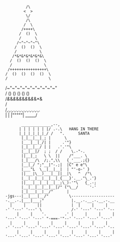              /\
            <  >
             \/
             /\
            /  \
           /++++\
          /  ()  \
          /      \
         /~"~"~"~"\
        /  ()  ()  \
        /          \
       /*&*&*&*&*&*&\
      /  ()  ()  ()  \
      /              \
     /++++++++++++++++\
    /  ()  ()  ()  ()  \
    /                  \
   /~"~"~"~"~"~"~"~"~"~"\
  /  ()  ()  ()  ()  ()  \
  /*&*&*&*&*&*&*&*&*&*&*&\
 /                        \
/,.,.,.,.,.,.,.,.,.,.,.,.,.\
           |   |
          |"""""|
          \_____/


```
       _____________,--,
      | | | | | | |/ .-.\   HANG IN THERE
      |_|_|_|_|_|_/ /   ".      SANTA
       |_|__|__|_; |      \
       |___|__|_/| |     .'"}
       |_|__|__/ | |   .'.'"\
       |__|__|/  ; ;  / /    \.-"-.
       ||__|_;   \ \  ||    /"___. \
       |_|___/\  /;.",\\   {_'___.;{}
       |__|_/ ";"__|"-.;|  |C" e e"\
       |___"L  \__|__|__|  | "'-o-' }
       ||___|\__)___|__||__|\   ^  /"\
       |__|__|__|__|__|_{___}'.__."\_.'}
       ||___|__|__|__|__;\_)-'"\   {_.-;
       |__|__|__|__|__|/" ("\__/     '-'
       |_|___|__|__/"      |
-jgs---|__|___|__/"         \-------------------
-.__.-.|___|___;"            |.__.-.__.-.__.-.__
  |     |     ||             |  |     |     |
-' '---' '---' \             /-' '---' '---' '--
     |     |    '.        .' |     |     |     |
'---' '---' '---' "-===-'"--' '---' '---' '---'
  |     |     |     |     |     |     |     |
-' '---' '---' '---' '---' '---' '---' '---' '--
     |     |     |     |     |     |     |     |
'---' '---' '---' '---' '---' '---' '---' '---'
```